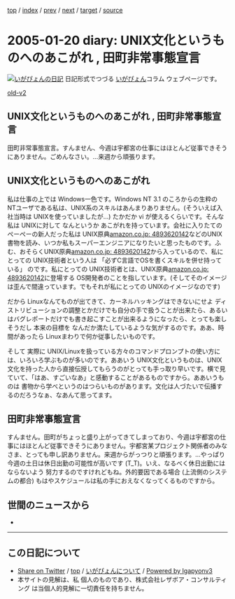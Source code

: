[top](../index.html) 
 / [index](index.html) 
 / [prev](ig050118.html) 
 / [next](ig050121.html) 
 / [target](http://www.igapyon.jp/igapyon/diary/2005/ig050120.html) 
 / [source](https://github.com/igapyon/diary/blob/master/2005/ig050120.src.md) 

2005-01-20 diary: UNIX文化というものへのあこがれ , 田町非常事態宣言
=====================================================================================================
[![いがぴょんの日記](http://www.igapyon.jp/igapyon/diary/images/iga200306s.jpg "いがぴょん")](http://www.igapyon.jp/igapyon/diary/memo/memoigapyon.html) 日記形式でつづる [いがぴょん](http://www.igapyon.jp/igapyon/diary/memo/memoigapyon.html)コラム ウェブページです。

[old-v2](ig050120-orig.html)

## UNIX文化というものへのあこがれ , 田町非常事態宣言

田町非常事態宣言。すんません、今週は宇都宮の仕事にはほとんど従事できそうにありません。ごめんなさい。…来週から頑張ります。


## UNIX文化というものへのあこがれ

私は仕事の上では Windows一色です。Windows NT 3.1 のころからの生粋の NTユーザである私は、UNIX系のスキルはあんまりありません。(そういえば入社当時は
UNIXを使っていましたが…) たかだか vi が使えるくらいです。そんな私は UNIXに対して なんというか あこがれを持っています。会社に入りたてのぺーぺーの新人だった私は UNIX原典[amazon.co.jp: 4893620142](http://www.amazon.co.jp/exec/obidos/ASIN/4893620142/igapyondiary-22)などのUNIX書物を読み、いつか私もスーパーエンジニアになりたいと思ったものです。ふむ、おそらくUNIX原典[amazon.co.jp: 4893620142](http://www.amazon.co.jp/exec/obidos/ASIN/4893620142/igapyondiary-22)から入っているので、私にとっての UNIX技術者という人は 「必ずC言語でOSを書くスキルを併せ持っている」 のです。私にとっての UNIX技術者とは、UNIX原典[amazon.co.jp: 4893620142](http://www.amazon.co.jp/exec/obidos/ASIN/4893620142/igapyondiary-22)に登場する OS開発者のことを指しています。(そしてそのイメージは歪んで間違っています。でもそれが私にとっての UNIXのイメージなのです)

だから Linuxなんてものが出てきて、カーネルハッキングはできないにせよ ディストリビューションの調整とかだけでも自分の手で扱うことが出来たら、あるいはバグレポートだけでも書き起こすことが出来るようになったら、とっても楽しそうだし 本来の目標を なんだか満たしているような気がするのです。ああ、時間があったら
Linuxまわりで何か従事したいものです。

そして 実際に UNIX/Linuxを扱っている方々のコマンドプロンプトの使い方には、いろいろ学ぶものが多いのです。ああいう UNIX文化というものは、UNIX文化を持った人から直接伝授してもらうのがとっても手っ取り早いです。横で見ていて、「はあ、すごいなあ」と感動することがあるものですから。ああいうものは 書物から学べというのはつらいものがあります。文化は人づたいで伝播するのだろうなぁ、なあんて思ってます。

## 田町非常事態宣言

すんません。田町がちょっと盛り上がってきてしまっており、今週は宇都宮の仕事にはほとんど従事できそうにありません。宇都宮某プロジェクト関係者のみなさま、とっても申し訳ありません。来週からがっつりと頑張ります。…やっぱり今週の土日は休日出勤の可能性が高いです (T_T)。いえ、なるべく休日出勤にはならないよう 努力するのですけれどもね。外的要因である場合
(上流側のシステムの都合) もはやスケジュールは私の手におえなくなってくるものですから。

## 世間のニュースから

*


----------------------------------------------------------------------------------------------------

## この日記について

* [Share on Twitter](https://twitter.com/intent/tweet?hashtags=igapyon%2Cdiary%2C%E3%81%84%E3%81%8C%E3%81%B4%E3%82%87%E3%82%93&text=UNIX%E6%96%87%E5%8C%96%E3%81%A8%E3%81%84%E3%81%86%E3%82%82%E3%81%AE%E3%81%B8%E3%81%AE%E3%81%82%E3%81%93%E3%81%8C%E3%82%8C+%2C+%E7%94%B0%E7%94%BA%E9%9D%9E%E5%B8%B8%E4%BA%8B%E6%85%8B%E5%AE%A3%E8%A8%80&url=http%3A%2F%2Fwww.igapyon.jp%2Figapyon%2Fdiary%2F2005%2Fig050120.html) / [top](../index.html) / [いがぴょんについて](http://www.igapyon.jp/igapyon/diary/memo/memoigapyon.html) / [Powered by Igapyonv3](https://github.com/igapyon/igapyonv3)
* 本サイトの見解は、私 個人のものであり、株式会社レザボア・コンサルティング は当個人的見解に一切責任を持ちません。 
